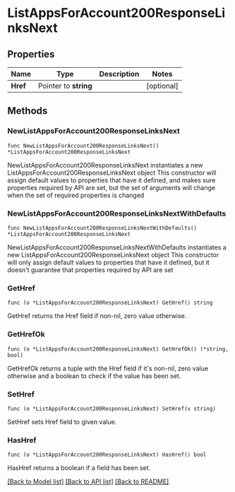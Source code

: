 # ListAppsForAccount200ResponseLinksNext

## Properties

Name | Type | Description | Notes
------------ | ------------- | ------------- | -------------
**Href** | Pointer to **string** |  | [optional] 

## Methods

### NewListAppsForAccount200ResponseLinksNext

`func NewListAppsForAccount200ResponseLinksNext() *ListAppsForAccount200ResponseLinksNext`

NewListAppsForAccount200ResponseLinksNext instantiates a new ListAppsForAccount200ResponseLinksNext object
This constructor will assign default values to properties that have it defined,
and makes sure properties required by API are set, but the set of arguments
will change when the set of required properties is changed

### NewListAppsForAccount200ResponseLinksNextWithDefaults

`func NewListAppsForAccount200ResponseLinksNextWithDefaults() *ListAppsForAccount200ResponseLinksNext`

NewListAppsForAccount200ResponseLinksNextWithDefaults instantiates a new ListAppsForAccount200ResponseLinksNext object
This constructor will only assign default values to properties that have it defined,
but it doesn't guarantee that properties required by API are set

### GetHref

`func (o *ListAppsForAccount200ResponseLinksNext) GetHref() string`

GetHref returns the Href field if non-nil, zero value otherwise.

### GetHrefOk

`func (o *ListAppsForAccount200ResponseLinksNext) GetHrefOk() (*string, bool)`

GetHrefOk returns a tuple with the Href field if it's non-nil, zero value otherwise
and a boolean to check if the value has been set.

### SetHref

`func (o *ListAppsForAccount200ResponseLinksNext) SetHref(v string)`

SetHref sets Href field to given value.

### HasHref

`func (o *ListAppsForAccount200ResponseLinksNext) HasHref() bool`

HasHref returns a boolean if a field has been set.


[[Back to Model list]](../README.md#documentation-for-models) [[Back to API list]](../README.md#documentation-for-api-endpoints) [[Back to README]](../README.md)


